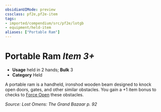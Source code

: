 ```yaml
---
obsidianUIMode: preview
cssclass: pf2e,pf2e-item
tags:
- imported/compendium/src/pf2e/lotgb
- equipment/held-item
aliases: ["Portable Ram"]
---
```

# Portable Ram *Item 3+*  

- **Usage** held in 2 hands; **Bulk** 3
- **Category** Held

A portable ram is a handheld, ironshod wooden beam designed to knock open doors, gates, and other similar obstacles. You gain a +1 item bonus to checks to [Force Open](force-open.md) these obstacles.

*Source: Lost Omens: The Grand Bazaar p. 92*